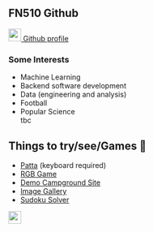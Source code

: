 ## FN510 Github
<a href='https://github.com/FN510'><img src='https://cdn0.iconfinder.com/data/icons/octicons/1024/mark-github-512.png' width="25px"> Github profile</a>

### Some Interests 
- Machine Learning
- Backend software development
- Data (engineering and analysis)
- Football
- Popular Science <br>
tbc
 

## Things to try/see/Games 🤠

- [Patta](https://fn510.github.io/patta/) (keyboard required)
- [RGB Game](https://fn510.github.io/ColourGame/)
- [Demo Campground Site](https://fn-campgroundtest.herokuapp.com/)
- [Image Gallery](https://fn510.github.io/ImageGallery/)
- [Sudoku Solver](https://fn-sudoku.herokuapp.com/)





<a href='https://www.linkedin.com/in/franklin-ngemoh'><img src='./LinkedIn_icon_circle.svg' width='25px'></a>
